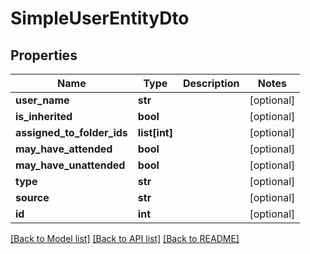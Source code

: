 # SimpleUserEntityDto

## Properties
Name | Type | Description | Notes
------------ | ------------- | ------------- | -------------
**user_name** | **str** |  | [optional] 
**is_inherited** | **bool** |  | [optional] 
**assigned_to_folder_ids** | **list[int]** |  | [optional] 
**may_have_attended** | **bool** |  | [optional] 
**may_have_unattended** | **bool** |  | [optional] 
**type** | **str** |  | [optional] 
**source** | **str** |  | [optional] 
**id** | **int** |  | [optional] 

[[Back to Model list]](../README.md#documentation-for-models) [[Back to API list]](../README.md#documentation-for-api-endpoints) [[Back to README]](../README.md)


